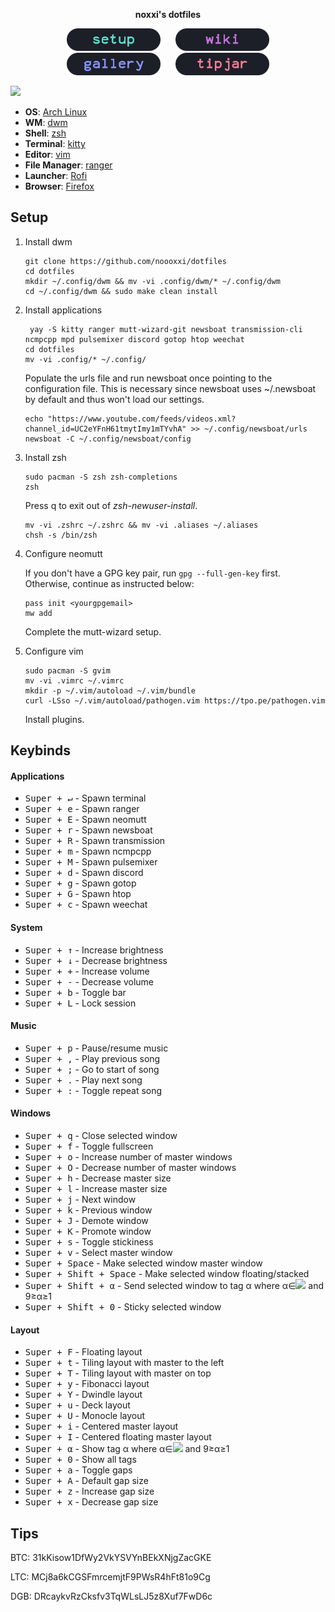 <p align="center">
  <b>noxxi's dotfiles</b>
</p>

<p align="center">
<a href="#setup"><img width="150px" style="padding: 0 10px;" src=".assets/setup.png"></a>
<a href="https://github.com/noooxxi/dotfiles/wiki"><img width="150px" style="padding: 0 10px;" src=".assets/wiki.png"></a>
<a href="https://github.com/noooxxi/dotfiles/wiki/Gallery"><img width="150px" style="padding: 0 10px;" src=".assets/gallery.png"></a>
<a href="#tips"><img width="150px" style="padding: 0 10px;" src=".assets/tipjar.png"></a>
</p>

<img src="https://i.imgur.com/FXnnfHT.png">

+ **OS**: [Arch Linux](https://www.archlinux.org/about/)
+ **WM**: [dwm](https://dwm.suckless.org/)
+ **Shell**: [zsh](https://wiki.archlinux.org/index.php/Zsh)
+ **Terminal**: [kitty](https://github.com/kovidgoyal/kitty/)
+ **Editor**: [vim](https://www.vim.org/)
+ **File Manager**: [ranger](https://github.com/ranger/ranger)
+ **Launcher**: [Rofi](https://github.com/davatorium/rofi)
+ **Browser**: [Firefox](https://www.mozilla.org/en-US/firefox/new/)

## Setup

1. Install dwm
   ```shell
   git clone https://github.com/noooxxi/dotfiles
   cd dotfiles
   mkdir ~/.config/dwm && mv -vi .config/dwm/* ~/.config/dwm
   cd ~/.config/dwm && sudo make clean install
   ```

2. Install applications
    ```shell
     yay -S kitty ranger mutt-wizard-git newsboat transmission-cli ncmpcpp mpd pulsemixer discord gotop htop weechat
    cd dotfiles
    mv -vi .config/* ~/.config/
    ```
    Populate the urls file and run newsboat once pointing to the configuration file. This is necessary since newsboat uses ~/.newsboat by   default and thus won't load our settings.
    ```shell
    echo "https://www.youtube.com/feeds/videos.xml?channel_id=UC2eYFnH61tmytImy1mTYvhA" >> ~/.config/newsboat/urls
    newsboat -C ~/.config/newsboat/config
    ```

3. Install zsh
    ```shell
    sudo pacman -S zsh zsh-completions
    zsh
    ```
    Press q to exit out of <i>zsh-newuser-install</i>.
    ```shell
    mv -vi .zshrc ~/.zshrc && mv -vi .aliases ~/.aliases
    chsh -s /bin/zsh
    ```

4. Configure neomutt

    If you don't have a GPG key pair, run ``gpg --full-gen-key`` first. Otherwise, continue as instructed below:
    ```shell
    pass init <yourgpgemail>
    mw add
    ```
    Complete the mutt-wizard setup.

5. Configure vim
    ```shell
    sudo pacman -S gvim
    mv -vi .vimrc ~/.vimrc
    mkdir -p ~/.vim/autoload ~/.vim/bundle
    curl -LSso ~/.vim/autoload/pathogen.vim https://tpo.pe/pathogen.vim
    ```
    Install plugins.

## Keybinds

#### Applications
+ <kbd>Super + ↵</kbd> - Spawn terminal
+ <kbd>Super + e</kbd> - Spawn ranger
+ <kbd>Super + E</kbd> - Spawn neomutt
+ <kbd>Super + r</kbd> - Spawn newsboat
+ <kbd>Super + R</kbd> - Spawn transmission
+ <kbd>Super + m</kbd> - Spawn ncmpcpp
+ <kbd>Super + M</kbd> - Spawn pulsemixer
+ <kbd>Super + d</kbd> - Spawn discord
+ <kbd>Super + g</kbd> - Spawn gotop
+ <kbd>Super + G</kbd> - Spawn htop
+ <kbd>Super + c</kbd> - Spawn weechat

#### System
+ <kbd>Super + ↑</kbd> - Increase brightness
+ <kbd>Super + ↓</kbd> - Decrease brightness
+ <kbd>Super + +</kbd> - Increase volume
+ <kbd>Super + -</kbd> - Decrease volume
+ <kbd>Super + b</kbd> - Toggle bar
+ <kbd>Super + L</kbd> - Lock session

#### Music
+ <kbd>Super + p</kbd> - Pause/resume music
+ <kbd>Super + ,</kbd> - Play previous song
+ <kbd>Super + ;</kbd> - Go to start of song
+ <kbd>Super + .</kbd> - Play next song
+ <kbd>Super + :</kbd> - Toggle repeat song

#### Windows
+ <kbd>Super + q</kbd> - Close selected window
+ <kbd>Super + f</kbd> - Toggle fullscreen
+ <kbd>Super + o</kbd> - Increase number of master windows
+ <kbd>Super + O</kbd> - Decrease number of master windows
+ <kbd>Super + h</kbd> - Decrease master size
+ <kbd>Super + l</kbd> - Increase master size
+ <kbd>Super + j</kbd> - Next window
+ <kbd>Super + k</kbd> - Previous window
+ <kbd>Super + J</kbd> - Demote window
+ <kbd>Super + K</kbd> - Promote window
+ <kbd>Super + s</kbd> - Toggle stickiness
+ <kbd>Super + v</kbd> - Select master window
+ <kbd>Super + Space</kbd> - Make selected window master window
+ <kbd>Super + Shift + Space</kbd> - Make selected window floating/stacked
+ <kbd>Super + Shift + α</kbd> - Send selected window to tag α where α∈<img src="https://wikimedia.org/api/rest_v1/media/math/render/svg/fdf9a96b565ea202d0f4322e9195613fb26a9bed"> and 9≥α≥1 
+ <kbd>Super + Shift + 0</kbd> - Sticky selected window

#### Layout
+ <kbd>Super + F</kbd> - Floating layout
+ <kbd>Super + t</kbd> - Tiling layout with master to the left
+ <kbd>Super + T</kbd> - Tiling layout with master on top
+ <kbd>Super + y</kbd> - Fibonacci layout
+ <kbd>Super + Y</kbd> - Dwindle layout
+ <kbd>Super + u</kbd> - Deck layout
+ <kbd>Super + U</kbd> - Monocle layout
+ <kbd>Super + i</kbd> - Centered master layout
+ <kbd>Super + I</kbd> - Centered floating master layout
+ <kbd>Super + α</kbd> - Show tag α where α∈<img src="https://wikimedia.org/api/rest_v1/media/math/render/svg/fdf9a96b565ea202d0f4322e9195613fb26a9bed"> and 9≥α≥1 
+ <kbd>Super + 0</kbd> - Show all tags
+ <kbd>Super + a</kbd> - Toggle gaps
+ <kbd>Super + A</kbd> - Default gap size
+ <kbd>Super + z</kbd> - Increase gap size
+ <kbd>Super + x</kbd> - Decrease gap size

## Tips

BTC: 31kKisow1DfWy2VkYSVYnBEkXNjgZacGKE

LTC: MCj8a6kCGSFmrcemjtF9PWsR4hFt81o9Cg

DGB: DRcaykvRzCksfv3TqWLsLJ5z8Xuf7FwD6c
